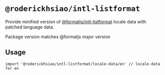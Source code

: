 # `@roderickhsiao/intl-listformat`

Provide minified version of [@formatjs/intl-listformat](https://formatjs.io/docs/polyfills/intl-listformat/) locale data with patched language data.

Package version matches @formatjs major version

## Usage

```
import '@roderickhsiao/intl-listformat/locale-data/en' // locale-data for en
```
